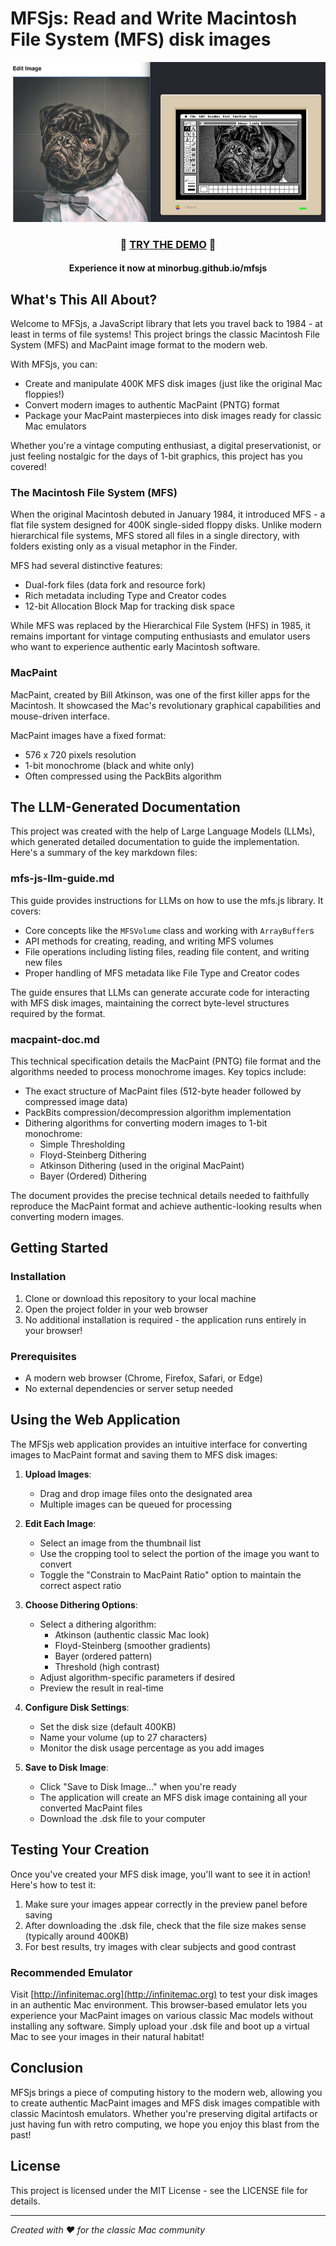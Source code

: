 # MFSjs: Read and Write Macintosh File System (MFS) disk images

![mfsjs header image](./mfsjs.png)
<div align="center">

### 🚀 **[TRY THE DEMO](https://minorbug.github.io/mfsjs/)** 🚀
#### Experience it now at minorbug.github.io/mfsjs

</div>


## What's This All About?

Welcome to MFSjs, a JavaScript library that lets you travel back to 1984 - at least in terms of file systems! This project brings the classic Macintosh File System (MFS) and MacPaint image format to the modern web.

With MFSjs, you can:
- Create and manipulate 400K MFS disk images (just like the original Mac floppies!)
- Convert modern images to authentic MacPaint (PNTG) format
- Package your MacPaint masterpieces into disk images ready for classic Mac emulators

Whether you're a vintage computing enthusiast, a digital preservationist, or just feeling nostalgic for the days of 1-bit graphics, this project has you covered!

### The Macintosh File System (MFS)

When the original Macintosh debuted in January 1984, it introduced MFS - a flat file system designed for 400K single-sided floppy disks. Unlike modern hierarchical file systems, MFS stored all files in a single directory, with folders existing only as a visual metaphor in the Finder.

MFS had several distinctive features:
- Dual-fork files (data fork and resource fork)
- Rich metadata including Type and Creator codes
- 12-bit Allocation Block Map for tracking disk space

While MFS was replaced by the Hierarchical File System (HFS) in 1985, it remains important for vintage computing enthusiasts and emulator users who want to experience authentic early Macintosh software.

### MacPaint

MacPaint, created by Bill Atkinson, was one of the first killer apps for the Macintosh. It showcased the Mac's revolutionary graphical capabilities and mouse-driven interface.

MacPaint images have a fixed format:
- 576 x 720 pixels resolution
- 1-bit monochrome (black and white only)
- Often compressed using the PackBits algorithm

## The LLM-Generated Documentation

This project was created with the help of Large Language Models (LLMs), which generated detailed documentation to guide the implementation. Here's a summary of the key markdown files:

### mfs-js-llm-guide.md

This guide provides instructions for LLMs on how to use the mfs.js library. It covers:

- Core concepts like the `MFSVolume` class and working with `ArrayBuffer`s
- API methods for creating, reading, and writing MFS volumes
- File operations including listing files, reading file content, and writing new files
- Proper handling of MFS metadata like File Type and Creator codes

The guide ensures that LLMs can generate accurate code for interacting with MFS disk images, maintaining the correct byte-level structures required by the format.

### macpaint-doc.md

This technical specification details the MacPaint (PNTG) file format and the algorithms needed to process monochrome images. Key topics include:

- The exact structure of MacPaint files (512-byte header followed by compressed image data)
- PackBits compression/decompression algorithm implementation
- Dithering algorithms for converting modern images to 1-bit monochrome:
  - Simple Thresholding
  - Floyd-Steinberg Dithering
  - Atkinson Dithering (used in the original MacPaint)
  - Bayer (Ordered) Dithering

The document provides the precise technical details needed to faithfully reproduce the MacPaint format and achieve authentic-looking results when converting modern images.

## Getting Started

### Installation

1. Clone or download this repository to your local machine
2. Open the project folder in your web browser
3. No additional installation is required - the application runs entirely in your browser!

### Prerequisites

- A modern web browser (Chrome, Firefox, Safari, or Edge)
- No external dependencies or server setup needed

## Using the Web Application

The MFSjs web application provides an intuitive interface for converting images to MacPaint format and saving them to MFS disk images:

1. **Upload Images**:
   - Drag and drop image files onto the designated area
   - Multiple images can be queued for processing

2. **Edit Each Image**:
   - Select an image from the thumbnail list
   - Use the cropping tool to select the portion of the image you want to convert
   - Toggle the "Constrain to MacPaint Ratio" option to maintain the correct aspect ratio

3. **Choose Dithering Options**:
   - Select a dithering algorithm:
     - Atkinson (authentic classic Mac look)
     - Floyd-Steinberg (smoother gradients)
     - Bayer (ordered pattern)
     - Threshold (high contrast)
   - Adjust algorithm-specific parameters if desired
   - Preview the result in real-time

4. **Configure Disk Settings**:
   - Set the disk size (default 400KB)
   - Name your volume (up to 27 characters)
   - Monitor the disk usage percentage as you add images

5. **Save to Disk Image**:
   - Click "Save to Disk Image..." when you're ready
   - The application will create an MFS disk image containing all your converted MacPaint files
   - Download the .dsk file to your computer

## Testing Your Creation

Once you've created your MFS disk image, you'll want to see it in action! Here's how to test it:

1. Make sure your images appear correctly in the preview panel before saving
2. After downloading the .dsk file, check that the file size makes sense (typically around 400KB)
3. For best results, try images with clear subjects and good contrast

### Recommended Emulator

Visit [http://infinitemac.org](http://infinitemac.org) to test your disk images in an authentic Mac environment. This browser-based emulator lets you experience your MacPaint images on various classic Mac models without installing any software. Simply upload your .dsk file and boot up a virtual Mac to see your images in their natural habitat!

## Conclusion

MFSjs brings a piece of computing history to the modern web, allowing you to create authentic MacPaint images and MFS disk images compatible with classic Macintosh emulators. Whether you're preserving digital artifacts or just having fun with retro computing, we hope you enjoy this blast from the past!

## License

This project is licensed under the MIT License - see the LICENSE file for details.

---
*Created with ♥ for the classic Mac community*